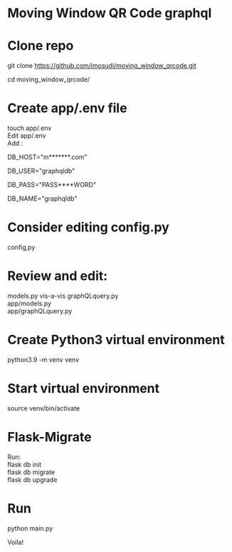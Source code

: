 # Moving Window QR Code graphql

# Clone repo    
 git clone https://github.com/imosudi/moving_window_qrcode.git   

 cd moving_window_qrcode/    


# Create app/.env file
 touch app/.env     
Edit app/.env   
Add :

DB_HOST="m*******.com" 

DB_USER="graphqldb"

DB_PASS="PASS****WORD"

DB_NAME="graphqldb"

# Consider editing config.py    
 config,py

# Review and edit:  
 models.py vis-a-vis graphQLquery.py    
 app/models.py  
 app/graphQLquery.py     


# Create Python3 virtual environment    
 python3.9 -m venv venv

# Start virtual environment     
 source venv/bin/activate   


# Flask-Migrate 
Run:    
 flask db init   
 flask db migrate   
 flask db upgrade   

# Run       
 python main.py     


Voila!